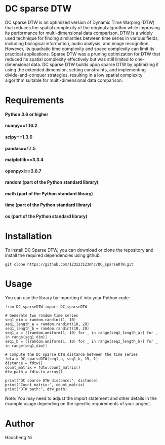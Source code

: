 # DC sparse DTW
DC sparse DTW is an optimized version of Dynamic Time Warping (DTW) that reduces the spatial complexity of the original algorithm while improving its performance for multi-dimensional data comparison. DTW is a widely used technique for finding similarities between time series in various fields, including biological information, audio analysis, and image recognition. However, its quadratic time complexity and space complexity can limit its practical applications. Sparse DTW was a pruning optimization for DTW that reduced its spatial complexity effectively but was still limited to one-dimensional data. DC sparse DTW builds upon sparse DTW by optimizing it using the extended dimension, setting constraints, and implementing divide-and-conquer strategies, resulting in a low spatial complexity algorithm suitable for multi-dimensional data comparison.

# Requirements
#### Python 3.6 or higher
#### numpy==1.16.2
#### scipy==1.3.0
#### pandas==1.1.5
#### matplotlib==3.3.4
#### openpyxl==3.0.7
#### random (part of the Python standard library)
#### math (part of the Python standard library)
#### time (part of the Python standard library)
#### os (part of the Python standard library)

# Installation
To install DC Sparse DTW, you can download or clone the repository and install the required dependencies using github:

```
git clone https://github.com/123123123nhc/DC_sparseDTW.git
```

# Usage
You can use the library by importing it into your Python code:

```
from DC_sparseDTW import DC_sparseDTW

# Generate two random time series
seq1_dim = random.randint(1, 10)
seq1_length_a = random.randint(10, 20)
seq1_length_b = random.randint(10, 20)
seq1_a = [[random.uniform(1, 10) for _ in range(seq1_length_a)] for _ in range(seq1_dim)]
seq1_b = [[random.uniform(1, 10) for _ in range(seq1_length_b)] for _ in range(seq1_dim)]

# Compute the DC sparse DTW distance between the time series
fdtw = DC_sparseDTW(seq1_a, seq1_b, 15, 1)
distance = fdtw()
count_matrix = fdtw.count_matrix()
dtw_path = fdtw.to_array()

print("DC sparse DTW distance:", distance)
print("Count matrix:", count_matrix)
print("DTW path:", dtw_path)
```

Note: You may need to adjust the import statement and other details in the example usage depending on the specific requirements of your project.

# Author
Haocheng Ni
